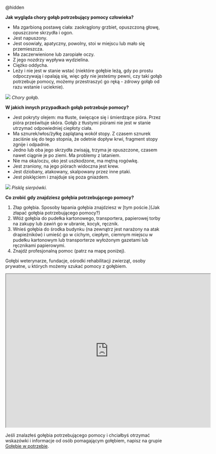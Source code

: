 @hidden

**Jak wygląda chory gołąb potrzebujący pomocy człowieka?**
* Ma zgarbioną postawę ciała: zaokrąglony grzbiet, opuszczoną głowę, opuszczone skrzydła i ogon.
* Jest napuszony.
* Jest osowiały, apatyczny, powolny, stoi w miejscu lub mało się przemieszcza.
* Ma zaczerwienione lub zaropiałe oczy.
* Z jego nozdrzy wypływa wydzielina.
* Ciężko oddycha.
* Leży i nie jest w stanie wstać (niektóre gołębie leżą, gdy po prostu odpoczywają i opalają się, więc gdy nie jesteśmy pewni, czy taki gołąb potrzebuje pomocy, możemy przestraszyć go ręką - zdrowy gołąb od razu wstanie i ucieknie).

![](../images/posts/Znalazłem%20gołębia/Chory%20gołąbek.jpg)
*Chory gołąb.*

**W jakich innych przypadkach gołąb potrzebuje pomocy?**
* Jest pokryty olejem: ma tłuste, święcące się i śmierdzące pióra. Przez pióra prześwituje skóra. Gołąb z tłustymi piórami nie jest w stanie utrzymać odpowiedniej ciepłoty ciała. 
* Ma sznurek/włos/żyłkę zaplątaną wokół stopy. Z czasem sznurek zaciśnie się do tego stopnia, że odetnie dopływ krwi, fragment stopy zgnije i odpadnie.
* Jedno lub oba jego skrzydła zwisają, trzyma je opuszczone, czasem nawet ciągnie je po ziemi. Ma problemy z lataniem.
* Nie ma oka/oczu, oko jest uszkodzone, ma mętną rogówkę.
* Jest zraniony, na jego piórach widoczna jest krew.
* Jest dziobany, atakowany, skalpowany przez inne ptaki.
* Jest pisklęciem i znajduje się poza gniazdem.

 ![](../images/posts/Znalazłem%20gołębia/Sierpówka.jpg)
*Pisklę sierpówki.*

**Co zrobić gdy znajdziesz gołębia potrzebującego pomocy?**
1. Złap gołębia. Sposoby łapania gołębia znajdziesz w [tym poście.](Jak złapać gołębia potrzebującego pomocy?)
2. Włóż gołębia do pudełka kartonowego, transportera, papierowej torby na zakupy lub zawiń go w ubranie, kocyk, ręcznik.
3. Wnieś gołębia do środka budynku (na zewnątrz jest narażony na atak drapieżników) i umieść go w cichym, ciepłym, ciemnym miejscu w pudełku kartonowym lub transporterze wyłożonym gazetami lub ręcznikami papierowymi.
4. Znajdź profesjonalną pomoc (patrz na mapę poniżej).

Gołębi weterynarze, fundacje, ośrodki rehabilitacji zwierząt, osoby prywatne, u których możemy szukać pomocy z gołębiem.
<iframe src="https://www.google.com/maps/d/u/0/embed?mid=1P2clAUDpoljrBXtNNsOorfAm_ku_54Ur" width="640" height="480"></iframe>

Jeśli znalazłeś gołębia potrzebującego pomocy i chciałbyś otrzymać wskazówki i informacje od osób pomagającym gołębiem, napisz na grupie [Gołębie w potrzebie](https://www.facebook.com/groups/337075187170718).
